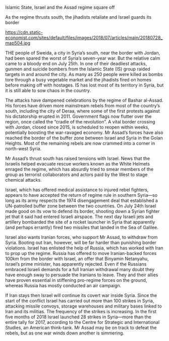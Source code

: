 Islamic State, Israel and the Assad regime square off

As the regime thrusts south, the jihadists retaliate and Israel guards its border

https://cdn.static-economist.com/sites/default/files/images/2018/07/articles/main/20180728_map504.jpg

THE people of Sweida, a city in Syria’s south, near the border with Jordan, had been spared the worst of Syria’s seven-year war. But the relative calm came to a bloody end on July 25th. In one of their deadliest attacks, gunmen and suicide bombers from the Islamic State (IS) group raided targets in and around the city. As many as 250 people were killed as bombs tore through a busy vegetable market and the jihadists fired on homes before making off with hostages. IS has lost most of its territory in Syria, but it is still able to sow chaos in the country.

The attacks have dampened celebrations by the regime of Bashar al-Assad. His forces have driven more mainstream rebels from most of the country’s south, including the city of Deraa, where some of the first protests against his dictatorship erupted in 2011. Government flags now flutter over the region, once called the “cradle of the revolution”. A vital border crossing with Jordan, closed since 2015, is scheduled to reopen within weeks, potentially boosting the war-ravaged economy. Mr Assad’s forces have also reached the border of the buffer zone between Israel and Syria in the Golan Heights. Most of the remaining rebels are now crammed into a corner in north-west Syria.

Mr Assad’s thrust south has raised tensions with Israel. News that the Israelis helped evacuate rescue workers known as the White Helmets enraged the regime, which has absurdly tried to smear members of the group as terrorist collaborators and actors paid by the West to stage chemical attacks.

Israel, which has offered medical assistance to injured rebel fighters, appears to have accepted the return of regime rule in southern Syria—so long as its army respects the 1974 disengagement deal that established a UN-patrolled buffer zone between the two countries. On July 24th Israel made good on its vow to defend its border, shooting down a Syrian fighter jet that it said had entered Israeli airspace. The next day Israeli jets and artillery bombarded the site of a rocket launcher in Syria that apparently (and perhaps errantly) fired two missiles that landed in the Sea of Galilee.

Israel also wants Iranian forces, who support Mr Assad, to withdraw from Syria. Booting out Iran, however, will be far harder than punishing border violations. Israel has enlisted the help of Russia, which has worked with Iran to prop up the regime. Russia has offered to move Iranian-backed forces 100km from the border with Israel, an offer that Binyamin Netanyahu, Israel’s prime minister, has apparently rejected. Even if the Russians embraced Israeli demands for a full Iranian withdrawal many doubt they have enough sway to persuade the Iranians to leave. They and their allies have proven essential in stiffening pro-regime forces on the ground, whereas Russia has mostly conducted an air campaign.

If Iran stays then Israel will continue its covert war inside Syria. Since the start of the conflict Israel has carried out more than 100 strikes in Syria, attacking missile convoys, storage warehouses and military bases linked to Iran and its militias. The frequency of the strikes is increasing. In the first five months of 2018 Israel launched 28 strikes in Syria—more than the entire tally for 2017, according to the Centre for Strategic and International Studies, an American think-tank. Mr Assad may be on track to defeat the rebels, but as one war winds down another is simmering.